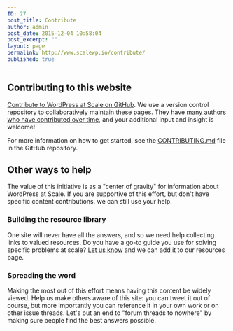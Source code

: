 ```yaml
---
ID: 27
post_title: Contribute
author: admin
post_date: 2015-12-04 10:58:04
post_excerpt: ""
layout: page
permalink: http://www.scalewp.io/contribute/
published: true
---
```

## Contributing to this website

[Contribute to WordPress at Scale on GitHub](https://github.com/pantheon-systems/wordpress-at-scale). We use a version control repository to collaboratively maintain these pages. They have [many authors who have contributed over time](/contributors), and your additional input and insight is welcome!

For more information on how to get started, see the [CONTRIBUTING.md](https://github.com/pantheon-systems/wordpress-at-scale/blob/master/CONTRIBUTING.md) file in the GitHub repository.

## Other ways to help

The value of this initiative is as a "center of gravity" for information about WordPress at Scale. If you are supportive of this effort, but don't have specific content contributions, we can still use your help.

### Building the resource library

One site will never have all the answers, and so we need help collecting links to valued resources. Do you have a go-to guide you use for solving specific problems at scale? [Let us know](https://github.com/pantheon-systems/wordpress-at-scale/issues/new?labels=resource) and we can add it to our resources page.

### Spreading the word

Making the most out of this effort means having this content be widely viewed. Help us make others aware of this site: you can tweet it out of course, but more importantly you can reference it in your own work or on other issue threads. Let's put an end to "forum threads to nowhere" by making sure people find the best answers possible.